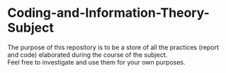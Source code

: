 # Coding-and-Information-Theory-Subject

The purpose of this repository is to be a store of all the practices (report and code) elaborated during the course of the subject.   
Feel free to investigate and use them for your own purposes.
